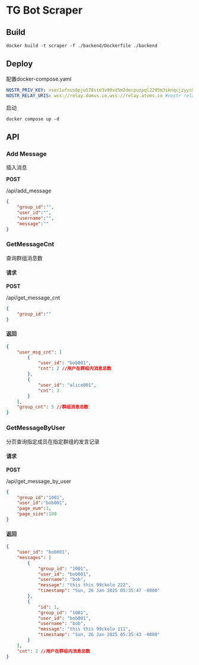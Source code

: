 # TG Bot Scraper

## Build

```
docker build -t scraper -f ./backend/Dockerfile ./backend
```

## Deploy

配置docker-compose.yaml
``` yaml
NOSTR_PRIV_KEY: nsec1ufnus6pju578ste3v90xd5m2decpuzpql2295m3sknqcjzyys9ls0qlc85 #nostr私钥
NOSTR_RELAY_URIS: wss://relay.damus.io,wss://relay.atoms.io #nostr relay uri，逗号分隔
```
启动
```
docker compose up -d
```

## API
### Add Message

插入消息

**POST**

/api/add_message

``` JSON
{
    "group_id":"", 
    "user_id":"",
    "username":"",
    "message":""
}
```

### GetMessageCnt
查询群组消息数
#### 请求

**POST**

/api/get_message_cnt

``` JSON
{
    "group_id":""
}
```
#### 返回
```JSON
{
    "user_msg_cnt": [
        {
            "user_id": "bob001",
            "cnt": 2 //用户在群组内消息总数
        },
        {
            "user_id": "alice001",
            "cnt": 3
        }
    ],
    "group_cnt": 5 //群组消息总数
}
```
### GetMessageByUser
分页查询指定成员在指定群组的发言记录
#### 请求

**POST**

/api/get_message_by_user

``` JSON
{
    "group_id":"1001",
    "user_id":"bob001",
    "page_num":1,
    "page_size":100
}
```
#### 返回
``` JSON
{
    "user_id": "bob001",
    "messages": [
        {
            "group_id": "1001",
            "user_id": "bob001",
            "username": "bob",
            "message": "this this 99ckolo 222",
            "timestamp": "Sun, 26 Jan 2025 05:35:47 -0000"
        },
        {
            "id": 1,
            "group_id": "1001",
            "user_id": "bob001",
            "username": "bob",
            "message": "this this 99ckolo 111",
            "timestamp": "Sun, 26 Jan 2025 05:35:43 -0000"
        }
    ],
    "cnt": 2 //用户在群组内消息总数
}
```